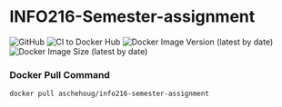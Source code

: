 # INFO216-Semester-assignment
![GitHub](https://img.shields.io/github/license/fredrik-aschehoug/INFO216-Semester-assignment)
![CI to Docker Hub](https://github.com/fredrik-aschehoug/INFO216-Semester-assignment/workflows/CI%20to%20Docker%20Hub/badge.svg)
![Docker Image Version (latest by date)](https://img.shields.io/docker/v/aschehoug/info216-semester-assignment)
![Docker Image Size (latest by date)](https://img.shields.io/docker/image-size/aschehoug/info216-semester-assignment)
### Docker Pull Command
`docker pull aschehoug/info216-semester-assignment`
